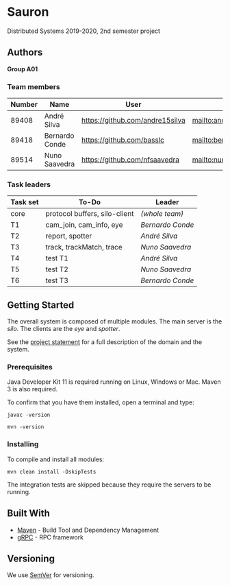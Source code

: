 # Sauron

Distributed Systems 2019-2020, 2nd semester project


## Authors

**Group A01**

### Team members


| Number | Name              | User                              | Email                                         |
| -------|-------------------|-----------------------------------| ----------------------------------------------|
| 89408  | André Silva       | <https://github.com/andre15silva> | <mailto:andre.a.n.silva@tecnico.ulisboa.pt>   |
| 89418  | Bernardo Conde    | <https://github.com/basslc>       | <mailto:bernardoconde@tecnico.ulisboa.pt>     |
| 89514  | Nuno Saavedra     | <https://github.com/nfsaavedra>   | <mailto:nuno.saavedra@tecnico.ulisboa.pt>     |

### Task leaders


| Task set | To-Do                         | Leader              |
| ---------|-------------------------------| --------------------|
| core     | protocol buffers, silo-client | _(whole team)_      |
| T1       | cam_join, cam_info, eye       | _Bernardo Conde_    |
| T2       | report, spotter               | _André Silva_       |
| T3       | track, trackMatch, trace      | _Nuno Saavedra_     |
| T4       | test T1                       | _André Silva_       |
| T5       | test T2                       | _Nuno Saavedra_     |
| T6       | test T3                       | _Bernardo Conde_    |


## Getting Started

The overall system is composed of multiple modules.
The main server is the _silo_.
The clients are the _eye_ and _spotter_.

See the [project statement](https://github.com/tecnico-distsys/Sauron/blob/master/README.md) for a full description of the domain and the system.

### Prerequisites

Java Developer Kit 11 is required running on Linux, Windows or Mac.
Maven 3 is also required.

To confirm that you have them installed, open a terminal and type:

```
javac -version

mvn -version
```

### Installing

To compile and install all modules:

```
mvn clean install -DskipTests
```

The integration tests are skipped because they require the servers to be running.


## Built With

* [Maven](https://maven.apache.org/) - Build Tool and Dependency Management
* [gRPC](https://grpc.io/) - RPC framework


## Versioning

We use [SemVer](http://semver.org/) for versioning. 

